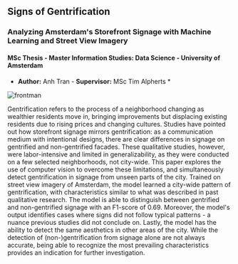 ## Signs of Gentrification 
### Analyzing Amsterdam's Storefront Signage with Machine Learning and Street View Imagery
#### MSc Thesis - Master Information Studies: Data Science - University of Amsterdam
* **Author:** Anh Tran - **Supervisor:** MSc Tim Alpherts *

![frontman](https://github.com/atran13/MSc-Thesis-Signs-of-Gentrification/assets/117304103/9dd57032-9124-40d6-8bbc-9b0ed5b924fe)

Gentrification refers to the process of a neighborhood changing as wealthier residents move in, bringing improvements but displacing existing residents due to rising prices and changing cultures. Studies have pointed out how storefront signage mirrors gentrification: as a communication medium with intentional designs, there are clear differences in signage on gentrified and non-gentrified facades. These qualitative studies, however, were labor-intensive and limited in generalizability, as they were conducted on a few selected neighborhoods, not city-wide. This paper explores the use of computer vision to overcome these limitations, and simultaneously detect gentrification in signage from unseen parts of the city. Trained on street view imagery of Amsterdam, the model learned a city-wide pattern of gentrification, with characteristics similar to what was described in past qualitative research. The model is able to distinguish between gentrified and non-gentrified signage with an F1-score of 0.69. Moreover, the model's output identifies cases where signs did not follow typical patterns - a nuance previous studies did not conclude on. Lastly, the model has the ability to detect the same aesthetics in other areas of the city. While the detection of (non-)gentrification from signage alone are not always accurate, being able to recognize the most prevailing characteristics provides an indication for further investigation.
